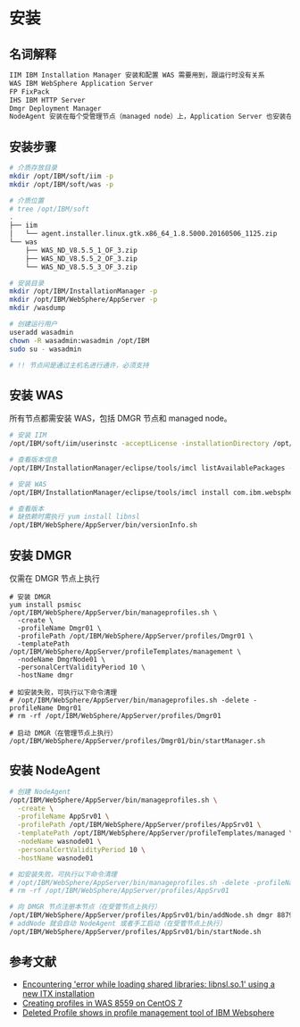 # 安装

## 名词解释

```sh
IIM IBM Installation Manager 安装和配置 WAS 需要用到，跟运行时没有关系 
WAS IBM WebSphere Application Server
FP FixPack
IHS IBM HTTP Server
Dmgr Deployment Manager
NodeAgent 安装在每个受管理节点（managed node）上，Application Server 也安装在节点上。
```

## 安装步骤

```sh
# 介质存放目录
mkdir /opt/IBM/soft/iim -p
mkdir /opt/IBM/soft/was -p

# 介质位置
# tree /opt/IBM/soft
.
├── iim
│   └── agent.installer.linux.gtk.x86_64_1.8.5000.20160506_1125.zip
└── was
    ├── WAS_ND_V8.5.5_1_OF_3.zip
    ├── WAS_ND_V8.5.5_2_OF_3.zip
    └── WAS_ND_V8.5.5_3_OF_3.zip

# 安装目录
mkdir /opt/IBM/InstallationManager -p
mkdir /opt/IBM/WebSphere/AppServer -p
mkdir /wasdump

# 创建运行用户
useradd wasadmin
chown -R wasadmin:wasadmin /opt/IBM
sudo su - wasadmin

# !! 节点间是通过主机名进行通许，必须支持
```

## 安装 WAS

所有节点都需安装 WAS，包括 DMGR 节点和 managed node。

```sh
# 安装 IIM
/opt/IBM/soft/iim/userinstc -acceptLicense -installationDirectory /opt/IBM/InstallationManager -log ./log.xml -silent

# 查看版本信息
/opt/IBM/InstallationManager/eclipse/tools/imcl listAvailablePackages -repositories /opt/IBM/soft/was/repository.config -features -long

# 安装 WAS
/opt/IBM/InstallationManager/eclipse/tools/imcl install com.ibm.websphere.ND.v85_8.5.5000.20130514_1044 -repositories /opt/IBM/soft/was/repository.config -installationDirectory /opt/IBM/WebSphere/AppServer -acceptLicense

# 查看版本
# 缺依赖时需执行 yum install libnsl
/opt/IBM/WebSphere/AppServer/bin/versionInfo.sh
```

## 安装 DMGR

仅需在 DMGR 节点上执行

```
# 安装 DMGR
yum install psmisc
/opt/IBM/WebSphere/AppServer/bin/manageprofiles.sh \
  -create \
  -profileName Dmgr01 \
  -profilePath /opt/IBM/WebSphere/AppServer/profiles/Dmgr01 \
  -templatePath /opt/IBM/WebSphere/AppServer/profileTemplates/management \
  -nodeName DmgrNode01 \
  -personalCertValidityPeriod 10 \
  -hostName dmgr

# 如安装失败，可执行以下命令清理
# /opt/IBM/WebSphere/AppServer/bin/manageprofiles.sh -delete -profileName Dmgr01
# rm -rf /opt/IBM/WebSphere/AppServer/profiles/Dmgr01

# 启动 DMGR（在管理节点上执行）
/opt/IBM/WebSphere/AppServer/profiles/Dmgr01/bin/startManager.sh
```

## 安装 NodeAgent

```sh
# 创建 NodeAgent
/opt/IBM/WebSphere/AppServer/bin/manageprofiles.sh \
  -create \
  -profileName AppSrv01 \
  -profilePath /opt/IBM/WebSphere/AppServer/profiles/AppSrv01 \
  -templatePath /opt/IBM/WebSphere/AppServer/profileTemplates/managed \
  -nodeName wasnode01 \
  -personalCertValidityPeriod 10 \
  -hostName wasnode01

# 如安装失败，可执行以下命令清理
# /opt/IBM/WebSphere/AppServer/bin/manageprofiles.sh -delete -profileName AppSrv01
# rm -rf /opt/IBM/WebSphere/AppServer/profiles/AppSrv01

# 向 DMGR 节点注册本节点（在受管节点上执行）
/opt/IBM/WebSphere/AppServer/profiles/AppSrv01/bin/addNode.sh dmgr 8879
# addNode 就会自动 NodeAgent 或者手工启动（在受管节点上执行）
/opt/IBM/WebSphere/AppServer/profiles/AppSrv01/bin/startNode.sh
```

## 参考文献

- [Encountering 'error while loading shared libraries: libnsl.so.1' using a new ITX installation](https://www.ibm.com/support/pages/encountering-error-while-loading-shared-libraries-libnslso1-using-new-itx-installation)
- [Creating profiles in WAS 8559 on CentOS 7](https://serverfault.com/questions/789392/creating-profiles-in-was-8559-on-centos-7)
- [Deleted Profile shows in profile management tool of IBM Websphere](https://stackoverflow.com/questions/24296637/deleted-profile-shows-in-profile-management-tool-of-ibm-websphere)






